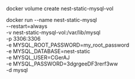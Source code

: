 docker volume create nest-static-mysql-vol

docker run --name nest-static-mysql \
 --restart=always \
 -v nest-static-mysql-vol:/var/lib/mysql \
 -p 3306:3306 \
 -e MYSQL_ROOT_PASSWORD=my_root_password \
 -e MYSQL_DATABASE=nest-static \
 -e MYSQL_USER=CGerAJ \
 -e MYSQL_PASSWORD=3dgrgeeDF3rerf3ww \
 -d mysql
